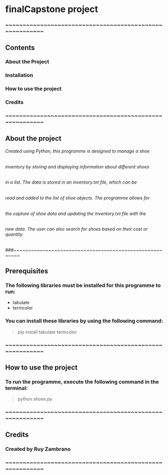 # finalCapstone project

### ~~~~~~~~~~~~~~~~~~~~~~~~~~~~~~~~~~~~~~~~~~~~~~~~~~~~~~~~

## Contents
### About the Project
### Installation
### How to use the project
### Credits

### ~~~~~~~~~~~~~~~~~~~~~~~~~~~~~~~~~~~~~~~~~~~~~~~~~~~~~~~~

## About the project

###### Created using Python, this programme is designed to manage a shoe 
###### inventory by storing and displaying information about different shoes 
###### in a list. The data is stored in an inventory.txt file, which can be 
###### read and added to the list of shoe objects. The programme allows for 
###### the capture of shoe data and updating the inventory.txt file with the 
###### new data. The user can also search for shoes based on their cost or quantity.

###~~~~~~~~~~~~~~~~~~~~~~~~~~~~~~~~~~~~~~~~~~~~~~~~~~~~~~~~

## Prerequisites
### The following libraries must be installed for this programme to run:

* tabulate
* termcolor

### You can install these libraries by using the following command:
> pip install tabulate termcolor

### ~~~~~~~~~~~~~~~~~~~~~~~~~~~~~~~~~~~~~~~~~~~~~~~~~~~~~~~~

## How to use the project

### To run the programme, execute the following command in the terminal:
> python shoes.py

### ~~~~~~~~~~~~~~~~~~~~~~~~~~~~~~~~~~~~~~~~~~~~~~~~~~~~~~~~

## Credits

### Created by Ruy Zambrano

### ~~~~~~~~~~~~~~~~~~~~~~~~~~~~~~~~~~~~~~~~~~~~~~~~~~~~~~~~
